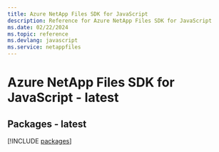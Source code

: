 ```yaml
---
title: Azure NetApp Files SDK for JavaScript
description: Reference for Azure NetApp Files SDK for JavaScript
ms.date: 02/22/2024
ms.topic: reference
ms.devlang: javascript
ms.service: netappfiles
---
```

# Azure NetApp Files SDK for JavaScript - latest
## Packages - latest
[!INCLUDE [packages](netapp-files-index.md)]
